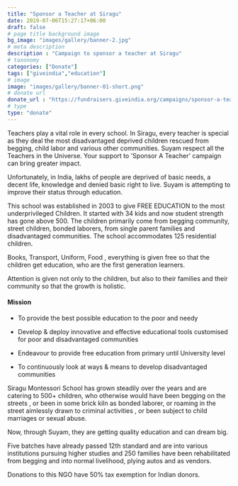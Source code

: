 ```yaml
---
title: "Sponsor a Teacher at Siragu"
date: 2019-07-06T15:27:17+06:00
draft: false
# page title background image
bg_image: "images/gallery/banner-2.jpg"
# meta description
description : "Campaign to sponsor a teacher at Siragu"
# taxonomy
categories: ["Donate"]
tags: ["giveindia","education"]
# image
image: "images/gallery/banner-01-short.png"
# donate url
donate_url : "https://fundraisers.giveindia.org/campaigns/sponsor-a-teacher-siragu-montessori-school-run-by-suyam"
# type
type: "donate"
---
```


Teachers play a vital role in every school. In Siragu, every teacher is special 
as they deal the most disadvantaged deprived children rescued from begging, 
child labor and various other communities. Suyam respect all the Teachers in 
the Universe. Your support to 'Sponsor A Teacher' campaign can bring greater 
impact.

Unfortunately, in India, lakhs of people are deprived of basic needs, a decent 
life, knowledge and denied basic right to live. Suyam is attempting to improve 
their status through education.

This school was established in 2003 to give FREE EDUCATION to the most 
underprivileged Children. It started with 34 kids and now student strength has 
gone above 500. The children primarily come from begging community, street 
children, bonded laborers, from single parent families and disadvantaged 
communities. The school accommodates 125 residential children.

Books, Transport, Uniform, Food , everything is given free so that the children 
get education, who are the first generation learners.

Attention is given not only to the children, but also to their families and 
their community so that the growth is holistic.

#### Mission


* To provide the best possible education to the poor and needy

* Develop & deploy innovative and effective educational tools customised for
poor and disadvantaged communities

* Endeavour to provide free education from primary until University level

* To continuously look at ways & means to develop disadvantaged communities

Siragu Montessori School has grown steadily over the years and are catering to 
500+ children, who otherwise would have been begging on the streets , or been 
in some brick kiln as bonded laborer, or roaming in the street aimlessly drawn 
to criminal activities , or been subject to child marriages or sexual abuse.

Now, through Suyam, they are getting quality education and can dream big.

Five batches have already passed 12th standard and are into various 
institutions pursuing higher studies and 250 families have been rehabilitated 
from begging and into normal livelihood, plying autos and as vendors.

Donations to this NGO have 50% tax exemption for Indian donors.
